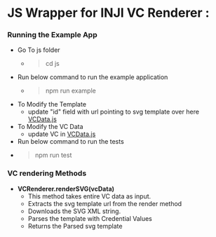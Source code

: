 # JS Wrapper for INJI VC Renderer : 


### Running the Example App
- Go To js folder 
  - > cd js
- Run below command to run the example application
  - > npm run example
- To Modify the Template
  -  update "id" field with url pointing to svg template over here [VCData.js](example%2FVCData.js)
- To Modify the VC Data
  - update VC in [VCData.js](example%2FVCData.js)
- Run below command to run the tests
- > npm run test

### VC rendering Methods

- **VCRenderer.renderSVG(vcData)** 
  - This method takes entire VC data as input.
  - Extracts the svg template url from the render method
  - Downloads the SVG XML string.
  - Parses the template with Credential Values
  - Returns the Parsed svg template
